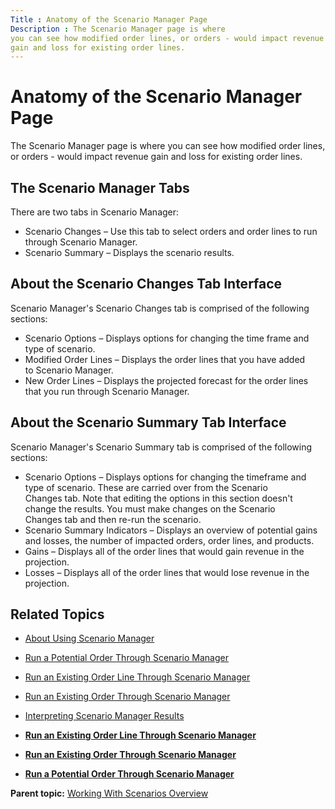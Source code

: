 ```yaml
---
Title : Anatomy of the Scenario Manager Page
Description : The Scenario Manager page is where
you can see how modified order lines, or orders - would impact revenue
gain and loss for existing order lines.
---
```



# Anatomy of the Scenario Manager Page



The Scenario Manager page is where
you can see how modified order lines, or orders - would impact revenue
gain and loss for existing order lines.



## The Scenario Manager Tabs

There are two tabs in Scenario Manager:

- Scenario Changes – Use this tab to select orders and order lines to
  run through Scenario Manager.
- Scenario Summary – Displays the scenario results.





## About the Scenario Changes Tab Interface

Scenario Manager's Scenario
Changes tab is comprised of the following sections:

- Scenario Options – Displays options for changing the time frame and
  type of scenario.
- Modified Order Lines – Displays the order lines that you have added
  to Scenario Manager.
- New Order Lines – Displays the projected forecast for the order lines
  that you run through Scenario Manager.



<div id="ID-00002a16__section_rzt_xgw_mwb" >

## About the Scenario Summary Tab Interface

Scenario Manager's Scenario
Summary tab is comprised of the following sections:

- Scenario Options – Displays options for changing the timeframe and
  type of scenario. These are carried over from
  the Scenario Changes tab. Note that
  editing the options in this section doesn't change the results. You
  must make changes on the Scenario
  Changes tab and then re-run the scenario.
- Scenario Summary Indicators – Displays an overview of potential gains
  and losses, the number of impacted orders, order lines, and products.
- Gains – Displays all of the order lines that would gain revenue in the
  projection.
- Losses – Displays all of the order lines that would lose revenue in
  the projection.



<div id="ID-00002a16__section_i15_xgw_mwb" >

## Related Topics



<div id="ID-00002a16__section_uzt_xgw_mwb" >

- <a href="about-using-scenario-manager.html" class="xref">About Using
  Scenario Manager</a>
- <a href="run-a-potential-order-through-scenario-manager.html"
  class="xref">Run a Potential Order Through Scenario Manager</a>
- <a href="run-an-existing-order-line-through-scenario-manager.html"
  class="xref">Run an Existing Order Line Through Scenario Manager</a>
- <a href="run-an-existing-order-through-scenario-manager.html"
  class="xref">Run an Existing Order Through Scenario Manager</a>
- <a href="interpreting-scenario-manager-results.html"
  class="xref">Interpreting Scenario Manager Results</a>





- **[Run an Existing Order Line Through Scenario
  Manager](../topics/run-an-existing-order-line-through-scenario-manager.html)**  
- **[Run an Existing Order Through Scenario
  Manager](../topics/run-an-existing-order-through-scenario-manager.html)**  
- **[Run a Potential Order Through Scenario
  Manager](../topics/run-a-potential-order-through-scenario-manager.html)**  

<div class="familylinks">

<div class="parentlink">

**Parent topic:**
<a href="../topics/working-with-scenarios-overview.html"
class="link">Working With Scenarios Overview</a>






